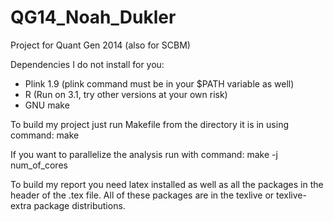 QG14_Noah_Dukler
================

Project for Quant Gen 2014 (also for SCBM)

Dependencies I do not install for you:
* Plink 1.9 (plink command must be in your $PATH variable as well) 
* R (Run on 3.1, try other versions at your own risk)
* GNU make

To build my project just run Makefile from the directory it is in using command:
make

If you want to parallelize the analysis run with command:
make -j num_of_cores

To build my report you need latex installed as well as all the packages in the header of the .tex file. 
All of these packages are in the texlive or texlive-extra package distributions.
